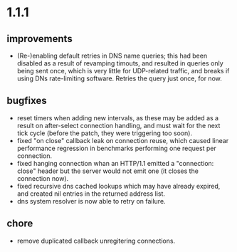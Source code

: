 # 1.1.1

## improvements

* (Re-)enabling default retries in DNS name queries; this had been disabled as a result of revamping timouts, and resulted in queries only being sent once, which is very little for UDP-related traffic, and breaks if using DNs rate-limiting software. Retries the query just once, for now.

## bugfixes

* reset timers when adding new intervals, as these may be added as a result on after-select connection handling, and must wait for the next tick cycle (before the patch, they were triggering too soon).
* fixed "on close" callback leak on connection reuse, which caused linear performance regression in benchmarks performing one request per connection.
* fixed hanging connection whan an HTTP/1.1 emitted a "connection: close" header but the server would not emit one (it closes the connection now).
* fixed recursive dns cached lookups which may have already expired, and created nil entries in the returned address list.
* dns system resolver is now able to retry on failure.

## chore

* remove duplicated callback unregitering connections.
